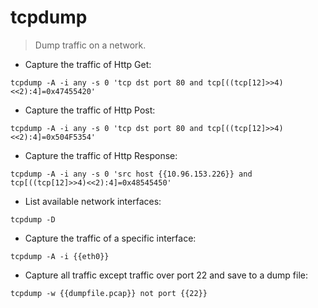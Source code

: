 # tcpdump

> Dump traffic on a network.

- Capture the traffic of Http Get:

`tcpdump -A -i any -s 0 'tcp dst port 80 and tcp[((tcp[12]>>4)<<2):4]=0x47455420'`

- Capture the traffic of Http Post:

`tcpdump -A -i any -s 0 'tcp dst port 80 and tcp[((tcp[12]>>4)<<2):4]=0x504F5354'`

- Capture the traffic of Http Response:

`tcpdump -A -i any -s 0 'src host {{10.96.153.226}} and tcp[((tcp[12]>>4)<<2):4]=0x48545450'`

- List available network interfaces:

`tcpdump -D`

- Capture the traffic of a specific interface:

`tcpdump -A -i {{eth0}}`

- Capture all traffic except traffic over port 22 and save to a dump file:

`tcpdump -w {{dumpfile.pcap}} not port {{22}}`
